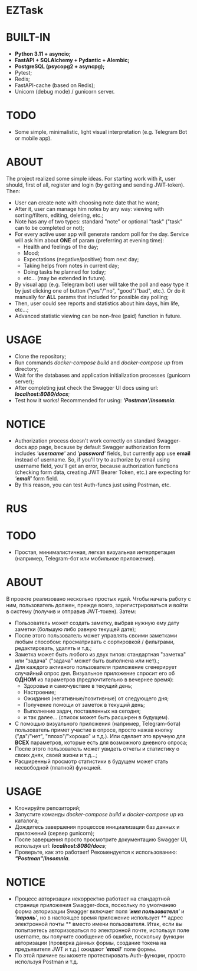 # **EZTask**

# BUILT-IN
- **Python 3.11 + asyncio;**
- **FastAPI + SQLAlchemy + Pydantic + Alembic;**
- **PostgreSQL (psycopg2 + asyncpg);**
- Pytest;
- Redis;
- FastAPI-cache (based on Redis);
- Unicorn (debug mode) / gunicorn server.

# TODO
- Some simple, minimalistic, light visual interpretation (e.g. Telegram Bot or mobile app).

# ABOUT
The project realized some simple ideas. For starting work with it, user should, first of all, register and login (by getting and sending JWT-token).
Then:
- User can create note with choosing note date that he want;
- After it, user can manage him notes by any way: viewing with sorting/filters, editing, deleting, etc.;
- Note has any of two types: standard "note" or optional "task" ("task" can to be completed or not);
- For every active user app will generate random poll for the day. Service will ask him about **ONE** of param (preferring at evening time):
    - Health and feelings of the day;
    - Mood;
    - Expectations (negative/positive) from next day;
    - Taking helps from notes in current day;
    - Doing tasks he planned for today;
    - etc... (may be extended in future).
- By visual app (e.g. Telegram bot) user will take the poll and easy type it by just clicking one of button ("yes"/"no", "good"/"bad", etc.). Or do it manually for **ALL** params that included for possible day polling;
- Then, user could see reports and statistics about him days, him life, etc...;
- Advanced statistic viewing can be non-free (paid) function in future.

# USAGE
- Clone the repository;
- Run commands _*docker-compose build*_ and _*docker-compose up*_ from directory;
- Wait for the databases and application initialization processes (gunicorn server);
- After completing just check the Swagger UI docs using url: _**localhost:8080/docs**_;
- Test how it works! Recommended for using: _**'Postman'**_/_**Insomnia**_.

# NOTICE
- Authorization process doesn't work correctly on standard Swagger-docs app page, because by default Swagger authorization form includes _'**username**'_ and _'**password**'_ fields, but currently app use **email** instead of username. So, if you'll try to authorize by email using username field, you'll get an error, because authorization functions (checking form data, creating JWT Bearer Token, etc.) are expecting for _'**email**'_ form field.
- By this reason, you can test Auth-funcs just using Postman, etc.

# **RUS**
# TODO
- Простая, минималистичная, легкая визуальная интерпретация (например, Telegram-бот или мобильное приложение).

# ABOUT
В проекте реализовано несколько простых идей. Чтобы начать работу с ним, пользователь должен, прежде всего, зарегистрироваться и войти в систему (получив и отправив JWT-токен).
Затем:
- Пользователь может создать заметку, выбрав нужную ему дату заметки (большую либо равную текущей дате);
- После этого пользователь может управлять своими заметками любым способом: просматривать с сортировкой / фильтрами, редактировать, удалять и т.д.;
- Заметка может быть любого из двух типов: стандартная "заметка" или "задача" ("задача" может быть выполнена или нет).;
- Для каждого активного пользователя приложение сгенерирует случайный опрос дня. Визуальное приложение спросит его об **ОДНОМ** из параметров (предпочтительно в вечернее время):
    - Здоровье и самочувствие в текущий день;
    - Настроение;
    - Ожидания (негативные/позитивные) от следующего дня;
    - Получение помощи от заметок в текущий день;
    - Выполнение задач, поставленных на сегодня;
    - и так далее... (список может быть расширен в будущем).
- С помощью визуального приложения (например, Telegram-бота) пользователь примет участие в опросе, просто нажав кнопку ("да"/"нет", "плохо"/"хорошо" и т.д.). Или сделает это вручную для **ВСЕХ** параметров, которые есть для возможного дневного опроса;
- После этого пользователь может увидеть отчеты и статистику о своих днях, своей жизни и т.д...;
- Расширенный просмотр статистики в будущем может стать несвободной (платной) функцией.

# USAGE
- Клонируйте репозиторий;
- Запустите команды _*docker-compose build*_ и _*docker-compose up*_ из каталога;
- Дождитесь завершения процессов инициализации баз данных и приложений (сервер gunicorn);
- После завершения просто просмотрите документацию Swagger UI, используя url: _**localhost:8080/docs**_;
- Проверьте, как это работает! Рекомендуется к использованию: _**"Postman"**_/_**Insomnia**_.

# NOTICE
- Процесс авторизации некорректно работает на стандартной странице приложения Swagger-docs, поскольку по умолчанию форма авторизации Swagger включает поля _'**имя пользователя**'_ и _'**пароль**'_, но в настоящее время приложение использует ** адрес электронной почты ** вместо имени пользователя. Итак, если вы попытаетесь авторизоваться по электронной почте, используя поле username, вы получите сообщение об ошибке, поскольку функции авторизации (проверка данных формы, создание токена на предъявителя JWT и т.д.) ожидают _'**email**'_ поле формы.
- По этой причине вы можете протестировать Auth-функции, просто используя Postman и т.д.